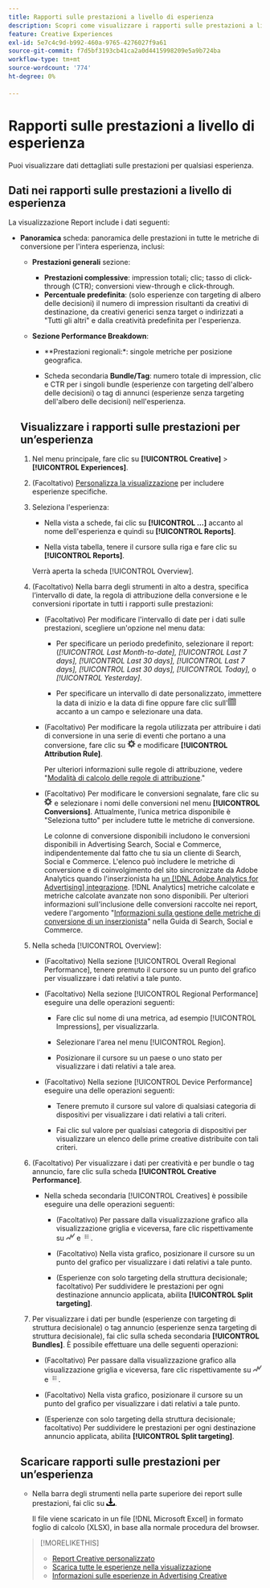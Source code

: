 ```yaml
---
title: Rapporti sulle prestazioni a livello di esperienza
description: Scopri come visualizzare i rapporti sulle prestazioni a livello di esperienza.
feature: Creative Experiences
exl-id: 5e7c4c9d-b992-460a-9765-4276027f9a61
source-git-commit: f7d5bf3193cb41ca2a0d4415998209e5a9b724ba
workflow-type: tm+mt
source-wordcount: '774'
ht-degree: 0%

---
```


# Rapporti sulle prestazioni a livello di esperienza

Puoi visualizzare dati dettagliati sulle prestazioni per qualsiasi esperienza.

## Dati nei rapporti sulle prestazioni a livello di esperienza

La visualizzazione Report include i dati seguenti:

* **Panoramica** scheda: panoramica delle prestazioni in tutte le metriche di conversione per l&#39;intera esperienza<!-- Currently, the only metric in the settings list at the top of this main tab is "Select All." -->, inclusi:

   * **Prestazioni generali** sezione:

      * **Prestazioni complessive**: impression totali; clic; tasso di click-through (CTR); conversioni view-through e click-through.

     <!--
     ![Overall performance](/help/creative/assets/experience-report-overall-performance.png "Overall performance"){width="100" zoomable="yes"}
          -->

      * **Percentuale predefinita**: (solo esperienze con targeting di albero delle decisioni) il numero di impression risultanti da creativi di destinazione, da creativi generici senza target o indirizzati a &quot;Tutti gli altri&quot; e dalla creatività predefinita per l&#39;esperienza.

     <!--
     ![Default rate](/help/creative/assets/experience-report-default-rate.png "Default rate"){width="100" zoomable="yes"} 
     -->

   * **Sezione Performance Breakdown**:

      * **Prestazioni regionali:*: singole metriche per posizione geografica.

        <!--   
      ![Regional performance](/help/creative/assets/experience-report-regional-performance.png "Regional performance"){width="100" zoomable="yes"}
      -->

      * **Prestazioni dispositivo:** singole metriche per tipo di dispositivo, sistema operativo e browser. Facoltativamente, fai clic sul valore per qualsiasi categoria di dispositivi per visualizzare un elenco delle prime 10 creatività distribuite con tale criterio.

        <!--    
      ![Device performance](/help/creative/assets/experience-report-device-performance.png "Device performance"){width="100" zoomable="yes"}
      -->

* **Scheda Prestazioni di Creative***: panoramica delle prestazioni in base al contenuto creativo e al bundle o al tag dell&#39;annuncio, inclusi:

   * Scheda secondaria **Creativi**: numero totale di impression, clic e CTR per ogni creatività nell&#39;esperienza.<!-- No breakdown yet for the individual ad elements and/or the served ads. -->

   * Scheda secondaria **Bundle/Tag**: numero totale di impression, clic e CTR per i singoli bundle (esperienze con targeting dell&#39;albero delle decisioni) o tag di annunci (esperienze senza targeting dell&#39;albero delle decisioni) nell&#39;esperienza.

## Visualizzare i rapporti sulle prestazioni per un’esperienza

1. Nel menu principale, fare clic su **[!UICONTROL Creative]** > **[!UICONTROL Experiences]**.

1. (Facoltativo) [Personalizza la visualizzazione](/help/creative/introduction/customize-data-views.md) per includere esperienze specifiche.

1. Seleziona l&#39;esperienza:

   * Nella vista a schede, fai clic su **[!UICONTROL ...]** accanto al nome dell&#39;esperienza e quindi su **[!UICONTROL Reports]**.

   * Nella vista tabella, tenere il cursore sulla riga e fare clic su **[!UICONTROL Reports]**.

   Verrà aperta la scheda [!UICONTROL Overview].

1. (Facoltativo) Nella barra degli strumenti in alto a destra, specifica l’intervallo di date, la regola di attribuzione della conversione e le conversioni riportate in tutti i rapporti sulle prestazioni:

   * (Facoltativo) Per modificare l&#39;intervallo di date per i dati sulle prestazioni, scegliere un&#39;opzione nel menu data:

      * Per specificare un periodo predefinito, selezionare il report: (*[!UICONTROL Last Month-to-date],* *[!UICONTROL Last 7 days],* *[!UICONTROL Last 30 days],* *[!UICONTROL Last 7 days],* *[!UICONTROL Last 30 days],* *[!UICONTROL Today],* o *[!UICONTROL Yesterday]*.

      * Per specificare un intervallo di date personalizzato, immettere la data di inizio e la data di fine oppure fare clic sull&#39;![icona calendario](/help/search-social-commerce/assets/calendar.png) accanto a un campo e selezionare una data.

   * (Facoltativo) Per modificare la regola utilizzata per attribuire i dati di conversione in una serie di eventi che portano a una conversione, fare clic su ![Impostazioni](/help/creative/assets/settings.png) e modificare **[!UICONTROL Attribution Rule]**.

     Per ulteriori informazioni sulle regole di attribuzione, vedere &quot;[Modalità di calcolo delle regole di attribuzione](/help/search-social-commerce/reports/attribution-rules.md).&quot;

   * (Facoltativo) Per modificare le conversioni segnalate, fare clic su ![Impostazioni](/help/creative/assets/settings.png) e selezionare i nomi delle conversioni nel menu **[!UICONTROL Conversions]**. Attualmente, l’unica metrica disponibile è &quot;Seleziona tutto&quot; per includere tutte le metriche di conversione.

     Le colonne di conversione disponibili includono le conversioni disponibili in Advertising Search, Social e Commerce, indipendentemente dal fatto che tu sia un cliente di Search, Social e Commerce. L&#39;elenco può includere le metriche di conversione e di coinvolgimento del sito sincronizzate da Adobe Analytics quando l&#39;inserzionista ha [un [!DNL Adobe Analytics for Advertising] integrazione](/help/integrations/analytics/overview.md). [!DNL Analytics] metriche calcolate e metriche calcolate avanzate non sono disponibili. Per ulteriori informazioni sull&#39;inclusione delle conversioni raccolte nei report, vedere l&#39;argomento &quot;[Informazioni sulla gestione delle metriche di conversione di un inserzionista](/help/search-social-commerce/admin/conversion-metrics/conversion-metric-about.md)&quot; nella Guida di Search, Social e Commerce.

1. Nella scheda [!UICONTROL Overview]:

   * (Facoltativo) Nella sezione [!UICONTROL Overall Regional Performance], tenere premuto il cursore su un punto del grafico per visualizzare i dati relativi a tale punto.

   * (Facoltativo) Nella sezione [!UICONTROL Regional Performance] eseguire una delle operazioni seguenti:

      * Fare clic sul nome di una metrica, ad esempio [!UICONTROL Impressions], per visualizzarla.

      * Selezionare l&#39;area nel menu [!UICONTROL Region].

      * Posizionare il cursore su un paese o uno stato per visualizzare i dati relativi a tale area.

   * (Facoltativo) Nella sezione [!UICONTROL Device Performance] eseguire una delle operazioni seguenti:

      * Tenere premuto il cursore sul valore di qualsiasi categoria di dispositivi per visualizzare i dati relativi a tali criteri.

      * Fai clic sul valore per qualsiasi categoria di dispositivi per visualizzare un elenco delle prime<!-- NN--> creative distribuite con tali criteri.

1. (Facoltativo) Per visualizzare i dati per creatività e per bundle o tag annuncio, fare clic sulla scheda **[!UICONTROL Creative Performance]**.

   * Nella scheda secondaria [!UICONTROL Creatives] è possibile eseguire una delle operazioni seguenti:

      * (Facoltativo) Per passare dalla visualizzazione grafico alla visualizzazione griglia e viceversa, fare clic rispettivamente su ![Grafico](/help/creative/assets/chart-view-button.png "Grafico") e ![Griglia](/help/creative/assets/table-view-button.png "Griglia").

      * (Facoltativo) Nella vista grafico, posizionare il cursore su un punto del grafico per visualizzare i dati relativi a tale punto.

      * (Esperienze con solo targeting della struttura decisionale; facoltativo) Per suddividere le prestazioni per ogni destinazione annuncio applicata, abilita **[!UICONTROL Split targeting]**.

1. Per visualizzare i dati per bundle (esperienze con targeting di struttura decisionale) o tag annuncio (esperienze senza targeting di struttura decisionale), fai clic sulla scheda secondaria **[!UICONTROL Bundles]**. È possibile effettuare una delle seguenti operazioni:

   * (Facoltativo) Per passare dalla visualizzazione grafico alla visualizzazione griglia e viceversa, fare clic rispettivamente su ![Grafico](/help/creative/assets/chart-view-button.png "Grafico") e ![Griglia](/help/creative/assets/table-view-button.png "Griglia").

   * (Facoltativo) Nella vista grafico, posizionare il cursore su un punto del grafico per visualizzare i dati relativi a tale punto.

   * (Esperienze con solo targeting della struttura decisionale; facoltativo) Per suddividere le prestazioni per ogni destinazione annuncio applicata, abilita **[!UICONTROL Split targeting]**.

## Scaricare rapporti sulle prestazioni per un’esperienza

* Nella barra degli strumenti nella parte superiore dei report sulle prestazioni, fai clic su ![Scarica](/help/creative/assets/download.png "Scarica").

  Il file viene scaricato in un file [!DNL Microsoft Excel] in formato foglio di calcolo (XLSX), in base alla normale procedura del browser.

>[!MORELIKETHIS]
>
>* [Report Creative personalizzato](/help/creative/report-custom-creative.md)
>* [Scarica tutte le esperienze nella visualizzazione](/help/creative/experiences/experience-download-view.md)
>* [Informazioni sulle esperienze in Advertising Creative](/help/creative/experiences/experience-about.md)
